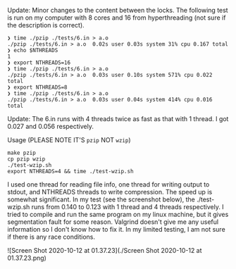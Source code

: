 Update: 
Minor changes to the content between the locks. The following test is run on my computer with 8 cores and 16 from hyperthreading (not sure if the description is correct). 

```text
❯ time ./pzip ./tests/6.in > a.o
./pzip ./tests/6.in > a.o  0.02s user 0.03s system 31% cpu 0.167 total
❯ echo $NTHREADS
1
❯ export NTHREADS=16
❯ time ./pzip ./tests/6.in > a.o
./pzip ./tests/6.in > a.o  0.03s user 0.10s system 571% cpu 0.022 total
❯ export NTHREADS=8
❯ time ./pzip ./tests/6.in > a.o
./pzip ./tests/6.in > a.o  0.03s user 0.04s system 414% cpu 0.016 total
``` 

Update: 
The 6.in runs with 4 threads twice as fast as that with 1 thread. I got 0.027 and 0.056 respectively. 


Usage (PLEASE NOTE IT'S `pzip` NOT `wzip`)

```shell
make pzip
cp pzip wzip
./test-wzip.sh
export NTHREADS=4 && time ./test-wzip.sh
```


I used one thread for reading file info, one thread for writing output to stdout, and NTHREADS threads to write compression. The speed up is somewhat significant. In my test (see the screenshot below), the ./test-wzip.sh runs from 0.140 to 0.123 with 1 thread and 4 threads respectively. I tried to compile and run the same program on my linux machine, but it gives segmentation fault for some reason. Valgrind doesn't give me any useful information so I don't know how to fix it. In my limited testing, I am not sure if there is any race conditions. 

![Screen Shot 2020-10-12 at 01.37.23](./Screen Shot 2020-10-12 at 01.37.23.png)
